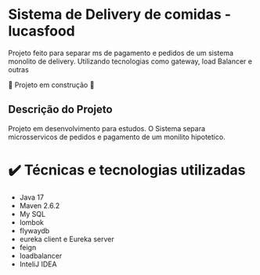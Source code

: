 # Sistema de Delivery de comidas  - lucasfood
Projeto feito para separar ms de pagamento e pedidos de um sistema monolito de delivery. Utilizando tecnologias como gateway, load Balancer e outras

:construction: Projeto em construção :construction:

## Descrição do Projeto
Projeto em desenvolvimento para estudos. O Sistema separa microsservicos de pedidos e pagamento de um monilito hipotetico.


# ✔️ Técnicas e tecnologias utilizadas
  -  Java 17
  -  Maven 2.6.2
  -  My SQL
  -  lombok
  -  flywaydb
  -  eureka client e Eureka server
  -  feign
  -  loadbalancer
  -  InteliJ IDEA

